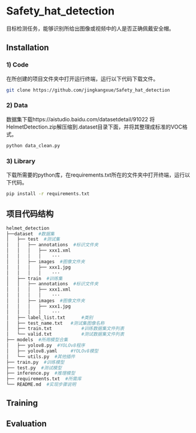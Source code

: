 # Safety_hat_detection
目标检测任务，能够识别所给出图像或视频中的人是否正确佩戴安全帽。

## Installation
### 1) Code
在所创建的项目文件夹中打开运行终端，运行以下代码下载文件。
```bash
git clone https://github.com/jingkangxue/Safety_hat_detection
```
### 2) Data
数据集下载https://aistudio.baidu.com/datasetdetail/91022
将HelmetDetection.zip解压缩到.dataset目录下面，并将其整理成标准的VOC格式。
```bash
python data_clean.py
```
### 3) Library
下载所需要的python库，在requirements.txt所在的文件夹中打开终端，运行以下代码。
```bash
pip install -r requirements.txt
```
## 项目代码结构
```bash
helmet_detection
├──dataset  #数据集
│   ├── test  #测试集
│   │   ├── annotations  #标识文件夹
│   │   │   ├── xxx1.xml	
│   │   │   │    ···
│   │   ├── images  #图像文件夹
│   │   │   ├── xxx1.jpg
│   │   │   │    ···
│   ├── train  #训练集
│   │   ├── annotations  #标识文件夹
│   │   │   ├── xxx1.xml	
│   │   │   │    ···
│   │   ├── images  #图像文件夹
│   │   │   ├── xxx1.jpg
│   │   │   │    ···
│   ├── label_list.txt		#类别
│   ├── test_name.txt	#测试集图像名称
│   ├── train.txt			#训练数据集文件列表
│   └── valid.txt			#测试数据集文件列表
├── models  #所用模型合集
│   ├── yolov8.py  #YOLOv8程序
│   ├── yolov8.yaml		#YOLOv8模型
│   └── utils.py  #其他插件
├── train.py  #训练模型
├── test.py  #测试模型
├── inference.py  #推理模型
├── requirements.txt  #所需库
└── README.md  #实现步骤说明
```
## Training

## Evaluation
